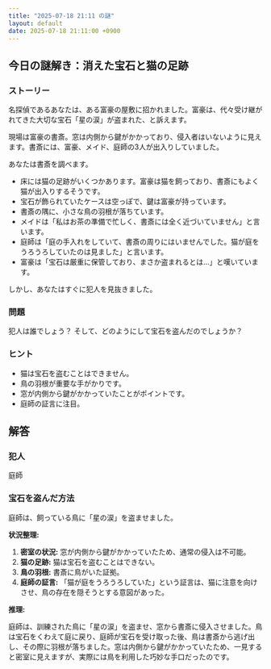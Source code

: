 ```yaml
---
title: "2025-07-18 21:11 の謎"
layout: default
date: 2025-07-18 21:11:00 +0900
---
```

## 今日の謎解き：消えた宝石と猫の足跡

### ストーリー

名探偵であるあなたは、ある富豪の屋敷に招かれました。富豪は、代々受け継がれてきた大切な宝石「星の涙」が盗まれた、と訴えます。

現場は富豪の書斎。窓は内側から鍵がかかっており、侵入者はいないように見えます。書斎には、富豪、メイド、庭師の3人が出入りしていました。

あなたは書斎を調べます。

*   床には猫の足跡がいくつかあります。富豪は猫を飼っており、書斎にもよく猫が出入りするそうです。
*   宝石が飾られていたケースは空っぽで、鍵は富豪が持っています。
*   書斎の隅に、小さな鳥の羽根が落ちています。
*   メイドは「私はお茶の準備で忙しく、書斎には全く近づいていません」と言います。
*   庭師は「庭の手入れをしていて、書斎の周りにはいませんでした。猫が庭をうろうろしていたのは見ました」と言います。
*   富豪は「宝石は厳重に保管しており、まさか盗まれるとは…」と嘆いています。

しかし、あなたはすぐに犯人を見抜きました。

### 問題

犯人は誰でしょう？ そして、どのようにして宝石を盗んだのでしょうか？

### ヒント

*   猫は宝石を盗むことはできません。
*   鳥の羽根が重要な手がかりです。
*   窓が内側から鍵がかかっていたことがポイントです。
*   庭師の証言に注目。

## 解答

### 犯人

庭師

### 宝石を盗んだ方法

庭師は、飼っている鳥に「星の涙」を盗ませました。

**状況整理:**

1.  **密室の状況:** 窓が内側から鍵がかかっていたため、通常の侵入は不可能。
2.  **猫の足跡:** 猫は宝石を盗むことはできない。
3.  **鳥の羽根:** 書斎に鳥がいた証拠。
4.  **庭師の証言:** 「猫が庭をうろうろしていた」という証言は、猫に注意を向けさせ、鳥の存在を隠そうとする意図があった。

**推理:**

庭師は、訓練された鳥に「星の涙」を盗ませ、窓から書斎に侵入させました。鳥は宝石をくわえて庭に戻り、庭師が宝石を受け取った後、鳥は書斎から逃げ出し、その際に羽根が落ちました。窓は内側から鍵がかかっていたため、一見すると密室に見えますが、実際には鳥を利用した巧妙な手口だったのです。
